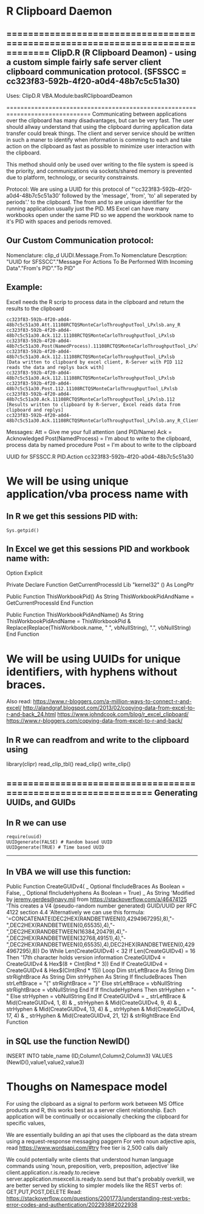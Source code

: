 # R Clipboard Daemon
==============================================================================
	ClipD.R (R Clipboard Deamon) 
		- using a custom simple fairly safe server client clipboard communication protocol.
		(SFSSCC = cc323f83-592b-4f20-a0d4-48b7c5c51a30)
------------------------------------------------------------------------------
Uses:
	ClipD.R 
	VBA.Module:basRClipboardDeamon

==============================================================================
Communicating between applications over the clipboard has many disadvantages, but can be very fast. 
The user should allway understand that using the clipboard durring application data transfer could break things.
The client and server service should be written in such a maner to identify when information is comming 
to each and take action on the clipboard as fast as possible to minimize user interaction with the clipboard.

This method should only be used over writing to the file system is speed is the priority, and communications via 
sockets/shared memory is prevented due to platform, technology, or security constrainsts.

Protocol:
We are using a UUID for this protocol of "'cc323f83-592b-4f20-a0d4-48b7c5c51a30' followed by the 'message', 'from', 'to' all 
seperated by periods'.' to the clipboard. The from and to are unique identifier for the running application usually 
just the PID. MS Excel can have many workbooks open under the same PID so we append the workbook name to it's PID with spaces and periods removed.

Our Custom Communication protocol:
--------------------------------------------------------------
Nomenclature:
	clip_d UUDI.Message.From.To
Nomenclature Descrption:
	"UUID for SFSSCC"."Message For Actions To Be Performed With Incoming Data"."From's PID"."To PID"

Example:
--------------------------------------------------------------
Excell needs the R scrip to process data in the clipboard and return the results to the clipboard

	cc323f83-592b-4f20-a0d4-48b7c5c51a30.Att.11108RCTQSMonteCarloThroughputTool_LPxlsb.any_R
	cc323f83-592b-4f20-a0d4-48b7c5c51a30.Ack.112.11108RCTQSMonteCarloThroughputTool_LPxlsb
	cc323f83-592b-4f20-a0d4-48b7c5c51a30.Post(NamedProcess).11108RCTQSMonteCarloThroughputTool_LPxlsb.112
	cc323f83-592b-4f20-a0d4-48b7c5c51a30.Ack.112.11108RCTQSMonteCarloThroughputTool_LPxlsb
	[Data written to clipboard by excel client, R-Server with PID 112 reads the data and replys back with]
	cc323f83-592b-4f20-a0d4-48b7c5c51a30.Ack.112.11108RCTQSMonteCarloThroughputTool_LPxlsb
	cc323f83-592b-4f20-a0d4-48b7c5c51a30.Post.112.11108RCTQSMonteCarloThroughputTool_LPxlsb
	cc323f83-592b-4f20-a0d4-48b7c5c51a30.Ack.11108RCTQSMonteCarloThroughputTool_LPxlsb.112
	[Results written to clipboard by R-Server, Excel reads data from clipboard and replys]
	cc323f83-592b-4f20-a0d4-48b7c5c51a30.Ack.11108RCTQSMonteCarloThroughputTool_LPxlsb.any_R_Client.Connect

Messages:
Att = Give me your full attention (and PID/Name)
Ack = Acknowledged 
Post(NamedProcess) =  I'm about to write to the clipboard, process data by named procedure
Post = I'm about to write to the clipboard


UUID for SFSSCC.R PID.Action
cc323f83-592b-4f20-a0d4-48b7c5c51a30


We will be using unique application/vba process name with
==============================================================
In R we get this sessions PID with:
--------------------------------------------------------------
	Sys.getpid()

In Excel we get this sessions PID and workbook name with:
--------------------------------------------------------------
Option Explicit

Private Declare Function GetCurrentProcessId Lib "kernel32" () As LongPtr

Public Function ThisWorkbookPid() As String
    ThisWorkbookPidAndName = GetCurrentProcessId
End Function

Public Function ThisWorkbookPidAndName() As String
    ThisWorkbookPidAndName = ThisWorkbookPid & Replace(Replace(ThisWorkbook.name, " ", vbNullString), ".", vbNullString)
End Function

We will be using UUIDs for unique identifiers, with hyphens without braces.
==============================================================
Also read:
	https://www.r-bloggers.com/a-million-ways-to-connect-r-and-excel/
	http://alandgraf.blogspot.com/2013/02/copying-data-from-excel-to-r-and-back_24.html
	https://www.johndcook.com/blog/r_excel_clipboard/
	https://www.r-bloggers.com/copying-data-from-excel-to-r-and-back/

In R we can readfrom and write to the clipboard using
--------------------------------------------------------------
library(clipr)
read_clip_tbl()
read_clip()
write_clip()

==============================================================
Generating UUIDs, and GUIDs
--------------------------------------------------------------
In R we can use
--------------------------------------------------------------
	require(uuid)
	UUIDgenerate(FALSE) # Random based UUID 
	UUIDgenerate(TRUE) # Time based UUID
--------------------------------------------------------------
In VBA we will use this function:
--------------------------------------------------------------
Public Function CreateGUIDv4( _
    Optional fIncludeBraces As Boolean = False, _
    Optional fIncludeHyphens As Boolean = True) _
As String
    'Modified by jeremy.gerdes@navy.mil from https://stackoverflow.com/a/46474125
    'This creates a V4 (pseudo-random number generated) GUID/UUID per RFC 4122 section 4.4
    'Alternatively we can use this formula:
    '=CONCATENATE(DEC2HEX(RANDBETWEEN(0,4294967295),8),"-",DEC2HEX(RANDBETWEEN(0,65535),4),"-",DEC2HEX(RANDBETWEEN(16384,20479),4),"-",DEC2HEX(RANDBETWEEN(32768,49151),4),"-",DEC2HEX(RANDBETWEEN(0,65535),4),DEC2HEX(RANDBETWEEN(0,4294967295),8))
    Do While Len(CreateGUIDv4) < 32
        If Len(CreateGUIDv4) = 16 Then
            '17th character holds version information
            CreateGUIDv4 = CreateGUIDv4 & Hex$(8 + CInt(Rnd * 3))
        End If
        CreateGUIDv4 = CreateGUIDv4 & Hex$(CInt(Rnd * 15))
    Loop
    Dim strLeftBrace As String
    Dim strRightBrace As String
    Dim strHyphen As String
    If fIncludeBraces Then
        strLeftBrace = "{"
        strRightBrace = "}"
    Else
        strLeftBrace = vbNullString
        strRightBrace = vbNullString
    End If
    If fIncludeHyphens Then
        strHyphen = "-"
    Else
        strHyphen = vbNullString
    End If
    CreateGUIDv4 = _
    strLeftBrace & Mid(CreateGUIDv4, 1, 8) & _
    strHyphen & Mid(CreateGUIDv4, 9, 4) & _
    strHyphen & Mid(CreateGUIDv4, 13, 4) & _
    strHyphen & Mid(CreateGUIDv4, 17, 4) & _
    strHyphen & Mid(CreateGUIDv4, 21, 12) & strRightBrace
End Function

in SQL use the function NewID()
--------------------------------------------------------------
INSERT INTO table_name (ID,Column1,Column2,Column3)
VALUES (NewID(),value1,value2,value3)


Thoughs on Namespace model 
==============================================================
For using the clipboard as a signal to perform work between MS Office products and R, 
this works best as a server client relationship. Each application will be continually or occaisionally 
checking the clipboard for specific values, 

We are essentially building an api that uses the clipboard as the data stream using a request-response messaging paggern
For verb noun adjective apis, read https://www.wordsapi.com/#try free tier is 2,500 calls daily

We could potentially write clients that understood human language commands using 'noun, preposition, verb, preposition, adjective' like
	client.application.r.is.ready.to.recieve
	server.application.msexcell.is.ready.to.send
but that's probably overkill, we are better served by sticking to simpler models like the REST verbs of:
	GET,PUT,POST,DELETE
Read:
	https://stackoverflow.com/questions/2001773/understanding-rest-verbs-error-codes-and-authentication/2022938#2022938
